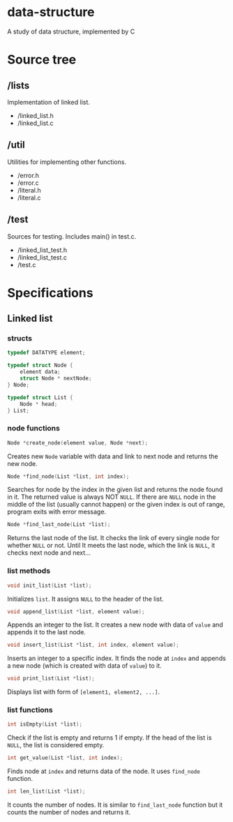 # data-structure
A study of data structure, implemented by C

# Source tree

## /lists
Implementation of linked list.

- /linked_list.h
- /linked_list.c

## /util
Utilities for implementing other functions.

- /error.h
- /error.c
- /literal.h
- /literal.c

## /test
Sources for testing. Includes main() in test.c.

- /linked_list_test.h
- /linked_list_test.c
- /test.c

# Specifications

## Linked list

### structs
```c
typedef DATATYPE element;
```
```c
typedef struct Node {
    element data;
    struct Node * nextNode;
} Node;
```
```c
typedef struct List {
    Node * head;
} List;
```

### node functions
```c
Node *create_node(element value, Node *next);
```
Creates new `Node` variable with data and link to next node and returns the new node.

```c
Node *find_node(List *list, int index);
```
Searches for node by the index in the given list and returns the node found in it. The returned value is always NOT `NULL`. If there are `NULL` node in the middle of the list (usually cannot happen) or the given index is out of range, program exits with error message.

```c
Node *find_last_node(List *list);
```
Returns the last node of the list. It checks the link of every single node for whether `NULL` or not. Until It meets the last node, which the link is `NULL`, it checks next node and next...

### list methods
```c
void init_list(List *list);
```
Initializes `list`. It assigns `NULL` to the header of the list.

```c
void append_list(List *list, element value);
```
Appends an integer to the list. It creates a new node with data of `value` and appends it to the last node.

```c
void insert_list(List *list, int index, element value);
```
Inserts an integer to a specific index. It finds the node at `index` and appends a new node (which is created with data of `value`) to it.

```c
void print_list(List *list);
```
Displays list with form of `[element1, element2, ...]`.

### list functions
```c
int isEmpty(List *list);
```
Check if the list is empty and returns 1 if empty. If the head of the list is `NULL`, the list is considered empty.

```c
int get_value(List *list, int index);
```
Finds node at `index` and returns data of the node. It uses `find_node` function.

```c
int len_list(List *list);
```
It counts the number of nodes. It is similar to `find_last_node` function but it counts the number of nodes and returns it.
